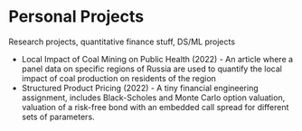 # Personal Projects
Research projects, quantitative finance stuff, DS/ML projects
* Local Impact of Coal Mining on Public Health (2022) - An article where a panel data on specific regions of Russia are used to quantify the local impact of coal production on residents of the region
* Structured Product Pricing (2022) - A tiny financial engineering assignment, includes Black-Scholes and Monte Carlo option valuation, valuation of a risk-free bond with an embedded call spread for different sets of parameters.
